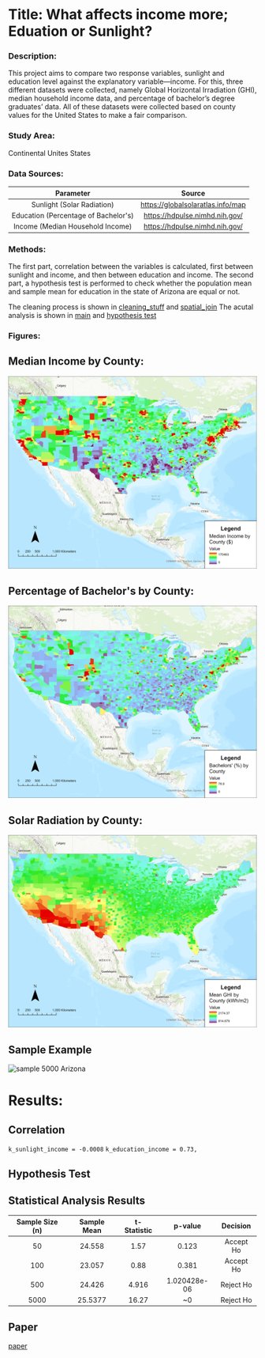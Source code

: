 # Title: What affects income more; Eduation or Sunlight?

### Description:

This project aims to compare two response variables, sunlight and education level against the explanatory variable—income. For this, three different datasets were collected, namely Global Horizontal Irradiation (GHI), median household income data, and percentage of bachelor’s degree graduates’ data. All of these datasets were collected based on county values for the United States to make a fair comparison.  

### Study Area: 
Continental Unites States

### Data Sources:
| Parameter | Source |
|:---------------:|:-----------:|
| Sunlight (Solar Radiation) | https://globalsolaratlas.info/map |
| Education (Percentage of Bachelor's) | https://hdpulse.nimhd.nih.gov/ |
| Income (Median Household Income) | https://hdpulse.nimhd.nih.gov/ |

### Methods:
The first part, correlation between the variables is calculated, first between sunlight and income, and then between education and income.
The second part, a hypothesis test is performed to check whether the population mean and sample mean for education in the state of Arizona are equal or not.

The cleaning process is shown in [cleaning_stuff](./clean.ipynb) and [spatial_join](./spatial_join.ipynb)
The acutal analysis is shown in [main](./county_analysis) and [hypothesis test](./t_test.r)

### Figures:

## Median Income by County:
![income by county](./Median%20Income%20by%20County.png)

## Percentage of Bachelor's by County:
![education by county](./Percentage%20of%20Bachelor's%20by%20County.png)

## Solar Radiation by County:
![sublight by county](./Solar%20Radiation%20by%20County.png)

## Sample Example
![sample 5000 Arizona](./Random%20Samples%205000.png)

# Results:

## Correlation
`k_sunlight_income = -0.0008`
`k_education_income = 0.73,` 

## Hypothesis Test
## Statistical Analysis Results

| Sample Size (n) | Sample Mean | t-Statistic | p-value | Decision |
|:---------------:|:-----------:|:-----------:|:-------:|:--------:|
| 50 | 24.558 | 1.57 | 0.123 | Accept Ho |
| 100 | 23.057 | 0.88 | 0.381 | Accept Ho |
| 500 | 24.426 | 4.916 | 1.020428e-06 | Reject Ho |
| 5000 | 25.5377 | 16.27 | ~0 | Reject Ho |

## Paper
[paper](./What%20affects%20income%20more%20-%20Final%20Report%20(1).pdf)
